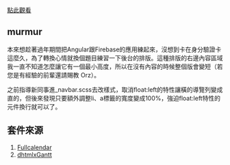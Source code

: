 [點此觀看](https://ao6swind.github.io/layout-demo)  

## murmur ##
本來想趁著過年期間把Angular跟Firebase的應用練起來，沒想到卡在身分驗證卡這麼久，為了轉換心情就換個題目練習一下後台的排版。這種排版的右邊內容區域我一直不知道怎麼讓它有一個最小高度，所以在沒有內容的時候整個版會變短（若您是有經驗的前輩還請賜教 Orz）。  

之前指導新同事進_navbar.scss去改樣式，取消float:left的特性讓橫的導覽列變成直的，但後來發現只要額外調整li、a標籤的寬度變成100%，強迫float:left特性的元件換行就可以了。  
  
## 套件來源 ##
1. [Fullcalendar](https://fullcalendar.io/)
2. [dhtmlxGantt](https://dhtmlx.com/docs/products/dhtmlxGantt/)